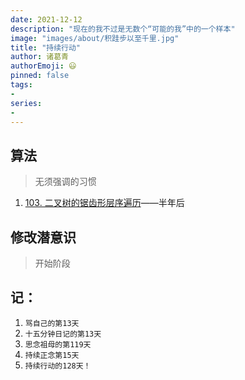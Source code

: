 ```yaml
---
date: 2021-12-12
description: "现在的我不过是无数个“可能的我”中的一个样本"
image: "images/about/积跬步以至千里.jpg"
title: "持续行动"
author: 诸葛青
authorEmoji: 😃
pinned: false
tags:
- 
series:
-
---
```


## 算法
> 无须强调的习惯
1. [103. 二叉树的锯齿形层序遍历](https://leetcode-cn.com/problems/binary-tree-zigzag-level-order-traversal/)——半年后

## 修改潜意识
> 开始阶段

## 记：
1. `骂自己的第13天` 
2. `十五分钟日记的第13天`
3. `思念祖母的第119天`
4. `持续正念第15天`
5. `持续行动的128天！`

